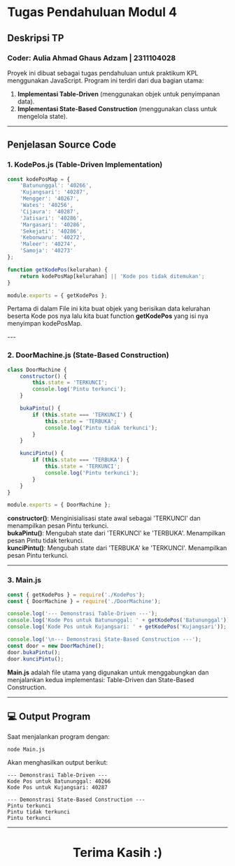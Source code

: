 # Tugas Pendahuluan Modul 4

## Deskripsi TP
<h3>Coder: Aulia Ahmad Ghaus Adzam | 2311104028</h3>

Proyek ini dibuat sebagai tugas pendahuluan untuk praktikum KPL menggunakan JavaScript. Program ini terdiri dari dua bagian utama:
1. **Implementasi Table-Driven** (menggunakan objek untuk penyimpanan data).
2. **Implementasi State-Based Construction** (menggunakan class untuk mengelola state).

---

## Penjelasan Source Code

### 1. KodePos.js (Table-Driven Implementation)
```javascript
const kodePosMap = {
    'Batununggal': '40266',
    'Kujangsari': '40287',
    'Mengger': '40267',
    'Wates': '40256',
    'Cijaura': '40287',
    'Jatisari': '40286',
    'Margasari': '40286',
    'Sekejati': '40286',
    'Kebonwaru': '40272',
    'Maleer': '40274',
    'Samoja': '40273'
};

function getKodePos(kelurahan) {
    return kodePosMap[kelurahan] || 'Kode pos tidak ditemukan';
}

module.exports = { getKodePos };
```
<p>Pertama di dalam File ini kita buat objek yang berisikan data kelurahan beserta Kode pos nya lalu kita buat function <strong>getKodePos</strong> yang isi nya menyimpan kodePosMap.</p>
---

### 2. DoorMachine.js (State-Based Construction)
```javascript
class DoorMachine {
    constructor() {
        this.state = 'TERKUNCI';
        console.log('Pintu terkunci');
    }

    bukaPintu() {
        if (this.state === 'TERKUNCI') {
            this.state = 'TERBUKA';
            console.log('Pintu tidak terkunci');
        }
    }

    kunciPintu() {
        if (this.state === 'TERBUKA') {
            this.state = 'TERKUNCI';
            console.log('Pintu terkunci');
        }
    }
}

module.exports = { DoorMachine };
```
<p><strong>constructor()</strong>: Menginisialisasi state awal sebagai 'TERKUNCI' dan menampilkan pesan Pintu terkunci.<br>
<strong>bukaPintu()</strong>: Mengubah state dari 'TERKUNCI' ke 'TERBUKA'. Menampilkan pesan Pintu tidak terkunci.</br>
<strong>kunciPintu()</strong>: Mengubah state dari 'TERBUKA' ke 'TERKUNCI'. Menampilkan pesan Pintu terkunci.</p>

---

### 3. Main.js
```javascript
const { getKodePos } = require('./KodePos');
const { DoorMachine } = require('./DoorMachine');

console.log('--- Demonstrasi Table-Driven ---');
console.log('Kode Pos untuk Batununggal: ' + getKodePos('Batununggal'));
console.log('Kode Pos untuk Kujangsari: ' + getKodePos('Kujangsari'));

console.log('\n--- Demonstrasi State-Based Construction ---');
const door = new DoorMachine();
door.bukaPintu();
door.kunciPintu();
```
<p><strong>Main.js</strong> adalah file utama yang digunakan untuk menggabungkan dan menjalankan kedua implementasi: Table-Driven dan State-Based Construction.</p>

---

## 💻 Output Program
Saat menjalankan program dengan:
```
node Main.js
```
Akan menghasilkan output berikut:
```
--- Demonstrasi Table-Driven ---
Kode Pos untuk Batununggal: 40266
Kode Pos untuk Kujangsari: 40287

--- Demonstrasi State-Based Construction ---
Pintu terkunci
Pintu tidak terkunci
Pintu terkunci
```

---
<h1 style ='text-align: center'>Terima Kasih :)</h1>
